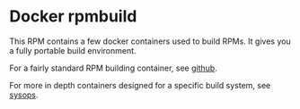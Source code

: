 # Docker rpmbuild #

This RPM contains a few docker containers used to build RPMs. It gives you a fully portable build environment.

For a fairly standard RPM building container, see [github](tree/master/github/).

For more in depth containers designed for a specific build system, see [sysops](tree/master/sysops/).